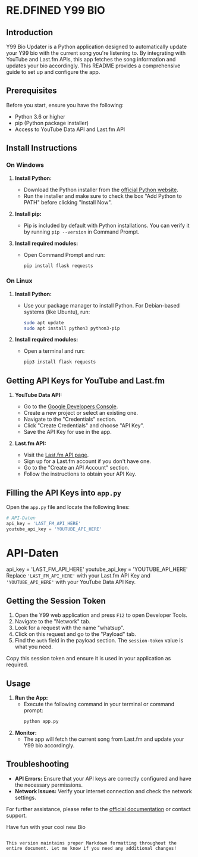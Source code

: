 # RE.DFINED Y99 BIO

## Introduction

Y99 Bio Updater is a Python application designed to automatically update your Y99 bio with the current song you're listening to. By integrating with YouTube and Last.fm APIs, this app fetches the song information and updates your bio accordingly. This README provides a comprehensive guide to set up and configure the app.

## Prerequisites

Before you start, ensure you have the following:
- Python 3.6 or higher
- pip (Python package installer)
- Access to YouTube Data API and Last.fm API

## Install Instructions

### On Windows

1. **Install Python:**
   - Download the Python installer from the [official Python website](https://www.python.org/downloads/).
   - Run the installer and make sure to check the box "Add Python to PATH" before clicking "Install Now".

2. **Install pip:**
   - Pip is included by default with Python installations. You can verify it by running `pip --version` in Command Prompt.

3. **Install required modules:**
   - Open Command Prompt and run:
     ```bash
     pip install flask requests
     ```

### On Linux

1. **Install Python:**
   - Use your package manager to install Python. For Debian-based systems (like Ubuntu), run:
     ```bash
     sudo apt update
     sudo apt install python3 python3-pip
     ```

2. **Install required modules:**
   - Open a terminal and run:
     ```bash
     pip3 install flask requests
     ```

## Getting API Keys for YouTube and Last.fm

1. **YouTube Data API:**
   - Go to the [Google Developers Console](https://console.cloud.google.com/apis/api/youtube.googleapis.com/).
   - Create a new project or select an existing one.
   - Navigate to the "Credentials" section.
   - Click "Create Credentials" and choose "API Key".
   - Save the API Key for use in the app.

2. **Last.fm API:**
   - Visit the [Last.fm API page](https://www.last.fm/api/).
   - Sign up for a Last.fm account if you don't have one.
   - Go to the "Create an API Account" section.
   - Follow the instructions to obtain your API Key.

## Filling the API Keys into `app.py`

Open the `app.py` file and locate the following lines:

```python
# API-Daten
api_key = 'LAST_FM_API_HERE'
youtube_api_key = 'YOUTUBE_API_HERE'
```

# API-Daten
api_key = 'LAST_FM_API_HERE'
youtube_api_key = 'YOUTUBE_API_HERE'
Replace `'LAST_FM_API_HERE'` with your Last.fm API Key and `'YOUTUBE_API_HERE'` with your YouTube Data API Key.

## Getting the Session Token

1. Open the Y99 web application and press `F12` to open Developer Tools.
2. Navigate to the "Network" tab.
3. Look for a request with the name "whatsup".
4. Click on this request and go to the "Payload" tab.
5. Find the `auth` field in the payload section. The `session-token` value is what you need.

Copy this session token and ensure it is used in your application as required.

## Usage

1. **Run the App:**
   - Execute the following command in your terminal or command prompt:
     ```bash
     python app.py
     ```
2. **Monitor:**
   - The app will fetch the current song from Last.fm and update your Y99 bio accordingly.

## Troubleshooting

- **API Errors:** Ensure that your API keys are correctly configured and have the necessary permissions.
- **Network Issues:** Verify your internet connection and check the network settings.

For further assistance, please refer to the [official documentation](https://example.com) or contact support.

Have fun with your cool new Bio
```

This version maintains proper Markdown formatting throughout the entire document. Let me know if you need any additional changes!
